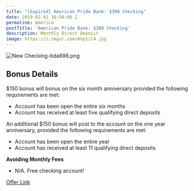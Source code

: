 ```yaml
---
title: "[Expired] American Pride Bank: $300 Checking"
date: 2019-02-02 16:54:00 Z
permalink: America
postTitle: 'American Pride Bank: $300 Checking'
description: Monthly Direct Deposit
image: https://i.imgur.com/AVp1il4.jpg
---
```


![New Checking-bda698.png](/uploads/New%20Checking-bda698.png)

## **Bonus Details**
$150 bonus will bonus on the six month anniversary provided the following requirements are met:
* Account has been open the entire six months
* Account has received at least five qualifying direct deposits

An additional $150 bonus will post to the account on the one year anniversary, provided the following requirements are met:
* Account has been open the entire year
* Account has received at least 11 qualifying direct deposits


**Avoiding Monthly Fees**

* N/A. Free checking account!

[Offer Link](https://www.americanpridebank.com/personal-checking.htm)